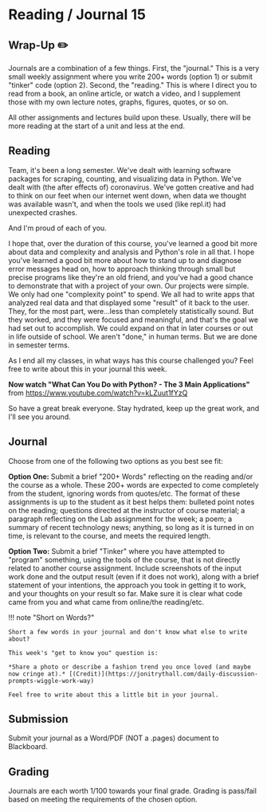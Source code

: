 # Reading / Journal 15

## Wrap-Up ✏️

Journals are a combination of a few things. First, the "journal." This is a very small weekly assignment where you write 200+ words (option 1) or submit  "tinker" code (option 2). Second, the "reading." This is where I direct you to read from a book, an online article, or watch a video, and I supplement those with my own lecture notes, graphs, figures, quotes, or so on.

All other assignments and lectures build upon these. Usually, there will be more reading at the start of a unit and less at the end.

## Reading

Team, it's been a long semester. We've dealt with learning software packages for scraping, counting, and visualizing data in Python. We've dealt with (the after effects of) coronavirus. We've gotten creative and had to think on our feet when our internet went down, when data we thought was available wasn't, and when the tools we used (like repl.it) had unexpected crashes.

And I'm proud of each of you.

I hope that, over the duration of this course, you've learned a good bit more about data and complexity and analysis and Python's role in all that. I hope you've learned a good bit more about how to stand up to and diagnose error messages head on, how to approach thinking through small but precise programs like they're an old friend, and you've had a good chance to demonstrate that with a project of your own. Our projects were simple. We only had one "complexity point" to spend. We all had to write apps that analyzed real data and that displayed some "result" of it back to the user. They, for the most part, were...less than completely statistically sound. But they worked, and they were focused and meaningful, and that's the goal we had set out to accomplish. We could expand on that in later courses or out in life outside of school. We aren't "done," in human terms. But we are done in semester terms.

As I end all my classes, in what ways has this course challenged you? Feel free to write about this in your journal this week.

**Now watch "What Can You Do with Python? - The 3 Main Applications"** from <https://www.youtube.com/watch?v=kLZuut1fYzQ>

So have a great break everyone. Stay hydrated, keep up the great work, and I'll see you around.

## Journal

Choose from one of the following two options as you best see fit:

**Option One:** Submit a brief "200+ Words" reflecting on the reading and/or the course as a whole. These 200+ words are expected to come completely from the student, ignoring words from quotes/etc. The format of these assignments is up to the student as it best helps them: bulleted point notes on the reading; questions directed at the instructor of course material; a paragraph reflecting on the Lab assignment for the week; a poem; a summary of recent technology news; anything, so long as it is turned in on time, is relevant to the course, and meets the required length. 

**Option Two:** Submit a brief "Tinker" where you have attempted to "program" something, using the tools of the course, that is not directly related to another course assignment. Include screenshots of the input work done and the output result (even if it does not work), along with a brief statement of your intentions, the approach you took in getting it to work, and your thoughts on your result so far. Make sure it is clear what code came from you and what came from online/the reading/etc.

!!! note "Short on Words?"
    
    Short a few words in your journal and don't know what else to write about?

    This week's "get to know you" question is:

    *Share a photo or describe a fashion trend you once loved (and maybe now cringe at).* [(Credit)](https://jonitrythall.com/daily-discussion-prompts-wiggle-work-way)

    Feel free to write about this a little bit in your journal.

## Submission

Submit your journal as a Word/PDF (NOT a .pages) document to Blackboard.

## Grading

Journals are each worth 1/100 towards your final grade. Grading is pass/fail based on meeting the requirements of the chosen option.
